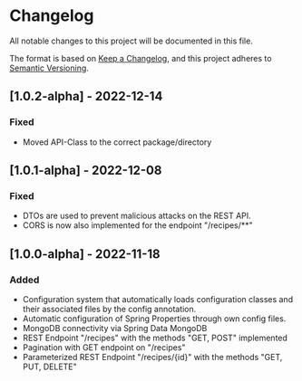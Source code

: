 # Changelog

All notable changes to this project will be documented in this file.

The format is based on [Keep a Changelog](https://keepachangelog.com/en/1.0.0/),
and this project adheres to [Semantic Versioning](https://semver.org/spec/v2.0.0.html).


## [1.0.2-alpha] - 2022-12-14

### Fixed

- Moved API-Class to the correct package/directory

## [1.0.1-alpha] - 2022-12-08

### Fixed

- DTOs are used to prevent malicious attacks on the REST API.
- CORS is now also implemented for the endpoint "/recipes/**"

## [1.0.0-alpha] - 2022-11-18

### Added

- Configuration system that automatically loads configuration classes and their associated files by the config
  annotation.
- Automatic configuration of Spring Properties through own config files.
- MongoDB connectivity via Spring Data MongoDB
- REST Endpoint "/recipes" with the methods "GET, POST" implemented
- Pagination with GET endpoint on "/recipes"
- Parameterized REST Endpoint "/recipes/{id}" with the methods "GET, PUT, DELETE"
